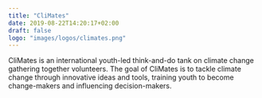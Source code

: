 ```yaml
---
title: "CliMates"
date: 2019-08-22T14:20:17+02:00
draft: false
logo: "images/logos/climates.png"
---
```


CliMates is an international youth-led think-and-do tank on climate change gathering together volunteers.
The goal of CliMates is to tackle climate change through innovative ideas and tools, training youth to become change-makers and influencing decision-makers.
